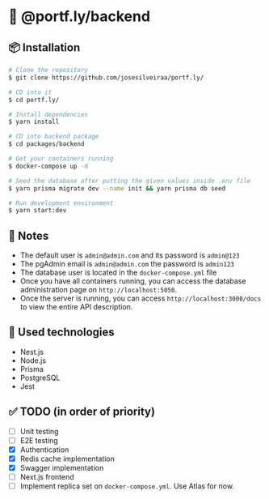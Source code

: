# :rocket: @portf.ly/backend

## 📦 Installation

```bash
# Clone the repository
$ git clone https://github.com/josesilveiraa/portf.ly/

# CD into it
$ cd portf.ly/

# Install dependencies
$ yarn install

# CD into backend package
$ cd packages/backend

# Get your containers running
$ docker-compose up -d

# Seed the database after putting the given values inside .env file
$ yarn prisma migrate dev --name init && yarn prisma db seed

# Run development environment
$ yarn start:dev
```

## :closed_book: Notes

 - The default user is `admin@admin.com` and its password is `admin@123`
 - The pgAdmin email is `admin@admin.com` the password is `admin123`
 - The database user is located in the `docker-compose.yml` file
 - Once you have all containers running, you can access the database administration page on `http://localhost:5050`.
 - Once the server is running, you can access `http://localhost:3000/docs` to view the entire API description.

## 🚀 Used technologies

- Nest.js
- Node.js
- Prisma
- PostgreSQL
- Jest

## ✅ TODO (in order of priority)

- [ ] Unit testing
- [ ] E2E testing
- [x] Authentication
- [x] Redis cache implementation
- [x] Swagger implementation
- [ ] Next.js frontend
- [ ] Implement replica set on `docker-compose.yml`. Use Atlas for now.
